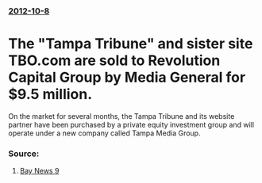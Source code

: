 ### [2012-10-8](/news/2012/10/8/index.md)

# The "Tampa Tribune" and sister site TBO.com are sold to Revolution Capital Group by Media General for $9.5 million. 

On the market for several months, the Tampa Tribune and its website partner have been purchased by a private equity investment group and will operate under a new company called Tampa Media Group.


### Source:

1. [Bay News 9](http://www.baynews9.com/content/news/baynews9/news/article.html/content/news/articles/bn9/2012/10/8/tampa_tribune_tbo_co.html)
